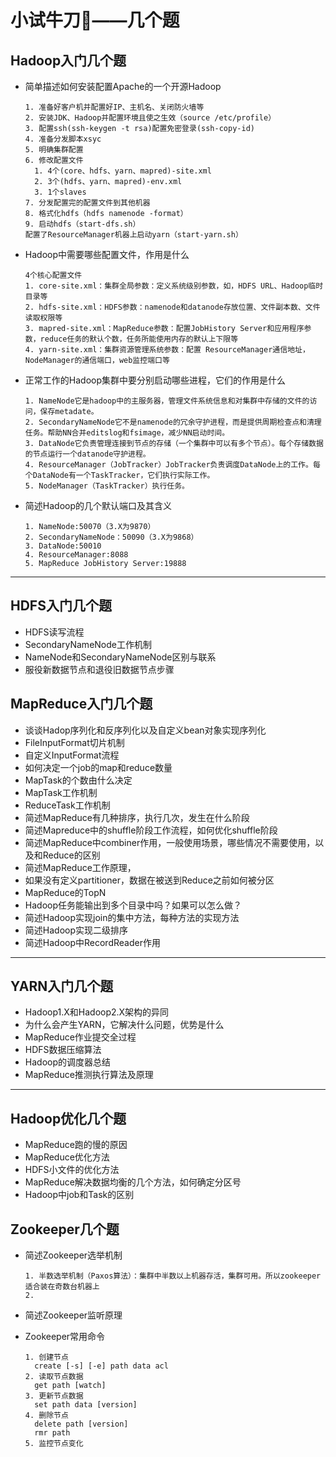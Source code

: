 # 小试牛刀🐂——几个题

## Hadoop入门几个题

- 简单描述如何安装配置Apache的一个开源Hadoop

  ```
  1. 准备好客户机并配置好IP、主机名、关闭防火墙等
  2. 安装JDK、Hadoop并配置环境且使之生效（source /etc/profile）
  3. 配置ssh(ssh-keygen -t rsa)配置免密登录(ssh-copy-id)
  4. 准备分发脚本xsyc
  5. 明确集群配置
  6. 修改配置文件
  	1. 4个(core、hdfs、yarn、mapred)-site.xml
  	2. 3个(hdfs、yarn、mapred)-env.xml
  	3. 1个slaves
  7. 分发配置完的配置文件到其他机器
  8. 格式化hdfs（hdfs namenode -format）
  9. 启动hdfs（start-dfs.sh）
  配置了ResourceManager机器上启动yarn（start-yarn.sh）
  ```

- Hadoop中需要哪些配置文件，作用是什么

  ```
  4个核心配置文件
  1. core-site.xml：集群全局参数：定义系统级别参数，如，HDFS URL、Hadoop临时目录等
  2. hdfs-site.xml：HDFS参数：namenode和datanode存放位置、文件副本数、文件读取权限等
  3. mapred-site.xml：MapReduce参数：配置JobHistory Server和应用程序参数，reduce任务的默认个数，任务所能使用内存的默认上下限等
  4. yarn-site.xml：集群资源管理系统参数：配置 ResourceManager通信地址，NodeManager的通信端口，web监控端口等
  ```

- 正常工作的Hadoop集群中要分别启动哪些进程，它们的作用是什么

  ```
  1. NameNode它是hadoop中的主服务器，管理文件系统信息和对集群中存储的文件的访问，保存metadate。
  2. SecondaryNameNode它不是namenode的冗余守护进程，而是提供周期检查点和清理任务。帮助NN合并editslog和fsimage，减少NN启动时间。
  3. DataNode它负责管理连接到节点的存储（一个集群中可以有多个节点）。每个存储数据的节点运行一个datanode守护进程。
  4. ResourceManager（JobTracker）JobTracker负责调度DataNode上的工作。每个DataNode有一个TaskTracker，它们执行实际工作。
  5. NodeManager（TaskTracker）执行任务。
  ```

- 简述Hadoop的几个默认端口及其含义

  ```
  1. NameNode:50070（3.X为9870）
  2. SecondaryNameNode：50090（3.X为9868）
  3. DataNode:50010
  4. ResourceManager:8088
  5. MapReduce JobHistory Server:19888
  ```

-----

## HDFS入门几个题

- HDFS读写流程
- SecondaryNameNode工作机制
- NameNode和SecondaryNameNode区别与联系
- 服役新数据节点和退役旧数据节点步骤

## MapReduce入门几个题

- 谈谈Hadop序列化和反序列化以及自定义bean对象实现序列化
- FileInputFormat切片机制
- 自定义InputFormat流程
- 如何决定一个job的map和reduce数量
- MapTask的个数由什么决定
- MapTask工作机制
- ReduceTask工作机制
- 简述MapReduce有几种排序，执行几次，发生在什么阶段
- 简述Mapreduce中的shuffle阶段工作流程，如何优化shuffle阶段
- 简述MapReduce中combiner作用，一般使用场景，哪些情况不需要使用，以及和Reduce的区别
- 简述MapReduce工作原理，
- 如果没有定义partitioner，数据在被送到Reduce之前如何被分区
- MapReduce的TopN
- Hadoop任务能输出到多个目录中吗？如果可以怎么做？
- 简述Hadoop实现join的集中方法，每种方法的实现方法
- 简述Hadoop实现二级排序
- 简述Hadoop中RecordReader作用

-----

## YARN入门几个题

- Hadoop1.X和Hadoop2.X架构的异同
- 为什么会产生YARN，它解决什么问题，优势是什么
- MapReduce作业提交全过程
- HDFS数据压缩算法
- Hadoop的调度器总结
- MapReduce推测执行算法及原理

-----

## Hadoop优化几个题

- MapReduce跑的慢的原因
- MapReduce优化方法
- HDFS小文件的优化方法
- MapReduce解决数据均衡的几个方法，如何确定分区号
- Hadoop中job和Task的区别

## Zookeeper几个题

- 简述Zookeeper选举机制

  ```
  1. 半数选举机制（Paxos算法）：集群中半数以上机器存活，集群可用。所以zookeeper适合装在奇数台机器上
  2. 
  ```

  

- 简述Zookeeper监听原理

- Zookeeper常用命令

  ```
  1. 创建节点
  	create [-s] [-e] path data acl
  2. 读取节点数据
  	get path [watch]
  3. 更新节点数据
  	set path data [version]
  4. 删除节点
  	delete path [version]
  	rmr path
  5. 监控节点变化
  	
  ```

  